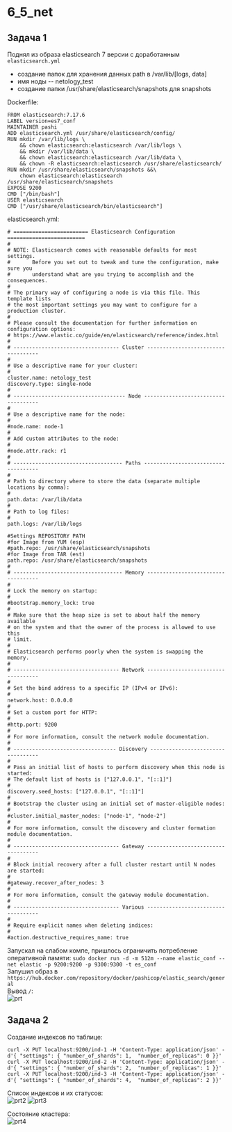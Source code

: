 # 6_5_net
## Задача 1
Поднял из образа elasticsearch 7 версии с доработанным `elasticsearch.yml`  
+ создание папок для хранения данных path в /var/lib/[logs, data]
+ имя ноды  -- netology_test
+ создание папки /usr/share/elasticsearch/snapshots для snapshots

Dockerfile:
```
FROM elasticsearch:7.17.6
LABEL version=es7_conf
MAINTAINER pashi
ADD elasticsearch.yml /usr/share/elasticsearch/config/
RUN mkdir /var/lib/logs \
    && chown elasticsearch:elasticsearch /var/lib/logs \
    && mkdir /var/lib/data \
    && chown elasticsearch:elasticsearch /var/lib/data \
    && chown -R elasticsearch:elasticsearch /usr/share/elasticsearch/
RUN mkdir /usr/share/elasticsearch/snapshots &&\
    chown elasticsearch:elasticsearch /usr/share/elasticsearch/snapshots
EXPOSE 9200
CMD ["/bin/bash"]
USER elasticsearch
CMD ["/usr/share/elasticsearch/bin/elasticsearch"]
```

elasticsearch.yml:
```
# ======================== Elasticsearch Configuration =========================
#
# NOTE: Elasticsearch comes with reasonable defaults for most settings.
#       Before you set out to tweak and tune the configuration, make sure you
#       understand what are you trying to accomplish and the consequences.
#
# The primary way of configuring a node is via this file. This template lists
# the most important settings you may want to configure for a production cluster.
#
# Please consult the documentation for further information on configuration options:
# https://www.elastic.co/guide/en/elasticsearch/reference/index.html
#
# ---------------------------------- Cluster -----------------------------------
#
# Use a descriptive name for your cluster:
#
cluster.name: netology_test
discovery.type: single-node
#
# ------------------------------------ Node ------------------------------------
#
# Use a descriptive name for the node:
#
#node.name: node-1
#
# Add custom attributes to the node:
#
#node.attr.rack: r1
#
# ----------------------------------- Paths ------------------------------------
#
# Path to directory where to store the data (separate multiple locations by comma):
#
path.data: /var/lib/data
#
# Path to log files:
#
path.logs: /var/lib/logs

#Settings REPOSITORY PATH
#for Image from YUM (esp)
#path.repo: /usr/share/elasticsearch/snapshots
#for Image from TAR (est)
path.repo: /usr/share/elasticsearch/snapshots
#
# ----------------------------------- Memory -----------------------------------
#
# Lock the memory on startup:
#
#bootstrap.memory_lock: true
#
# Make sure that the heap size is set to about half the memory available
# on the system and that the owner of the process is allowed to use this
# limit.
#
# Elasticsearch performs poorly when the system is swapping the memory.
#
# ---------------------------------- Network -----------------------------------
#
# Set the bind address to a specific IP (IPv4 or IPv6):
#
network.host: 0.0.0.0
#
# Set a custom port for HTTP:
#
#http.port: 9200
#
# For more information, consult the network module documentation.
#
# --------------------------------- Discovery ----------------------------------
#
# Pass an initial list of hosts to perform discovery when this node is started:
# The default list of hosts is ["127.0.0.1", "[::1]"]
#
discovery.seed_hosts: ["127.0.0.1", "[::1]"]
#
# Bootstrap the cluster using an initial set of master-eligible nodes:
#
#cluster.initial_master_nodes: ["node-1", "node-2"]
#
# For more information, consult the discovery and cluster formation module documentation.
#
# ---------------------------------- Gateway -----------------------------------
#
# Block initial recovery after a full cluster restart until N nodes are started:
#
#gateway.recover_after_nodes: 3
#
# For more information, consult the gateway module documentation.
#
# ---------------------------------- Various -----------------------------------
#
# Require explicit names when deleting indices:
#
#action.destructive_requires_name: true
```

Запускал на слабом компе, пришлось ограничить потребление оперативной памяти: `sudo docker run -d -m 512m --name elastic_conf --net elastic -p 9200:9200 -p 9300:9300 -t es_conf`  
Запушил образ в `https://hub.docker.com/repository/docker/pashicop/elastic_search/general`  
Вывод `/`:  
![prt](https://user-images.githubusercontent.com/97126500/187303254-5c88ef06-a9e6-4846-bf53-fe927c9626be.png)

## Задача 2

Создание индексов по таблице:
```
curl -X PUT localhost:9200/ind-1 -H 'Content-Type: application/json' -d'{ "settings": { "number_of_shards": 1,  "number_of_replicas": 0 }}'
curl -X PUT localhost:9200/ind-2 -H 'Content-Type: application/json' -d'{ "settings": { "number_of_shards": 2,  "number_of_replicas": 1 }}'
curl -X PUT localhost:9200/ind-3 -H 'Content-Type: application/json' -d'{ "settings": { "number_of_shards": 4,  "number_of_replicas": 2 }}'  
```
Список индексов и их статусов:  
![prt2](https://user-images.githubusercontent.com/97126500/187305011-d3592d77-2b6c-47c0-b5ea-c404d629815a.png)
![prt3](https://user-images.githubusercontent.com/97126500/187305364-cae46def-4b65-45a8-947f-9f2a53143eac.png)

Состояние кластера:  
![prt4](https://user-images.githubusercontent.com/97126500/187305686-c68974cb-c8f3-4d7a-b7e0-4d655509123c.png)


